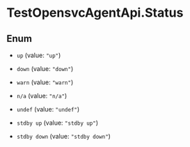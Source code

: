 # TestOpensvcAgentApi.Status

## Enum


* `up` (value: `"up"`)

* `down` (value: `"down"`)

* `warn` (value: `"warn"`)

* `n/a` (value: `"n/a"`)

* `undef` (value: `"undef"`)

* `stdby up` (value: `"stdby up"`)

* `stdby down` (value: `"stdby down"`)


